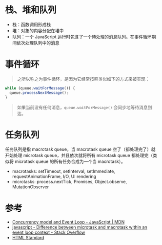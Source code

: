 # 栈、堆和队列

-   栈：函数调用形成栈
-   堆：对象的内容分配在堆中
-   队列：一个 JavaScript 运行时包含了一个待处理的消息队列。在事件循环期间依次处理队列中的消息

# 事件循环

> 之所以称之为事件循环，是因为它经常按照类似如下的方式来被实现：

```js
while (queue.waitForMessage()) {
  queue.processNextMessage();
}
```

> 如果当前没有任何消息，`queue.waitForMessage()` 会同步地等待消息到达。

# 任务队列

任务队列是指 macrotask queue，当 macrotask queue 空了（都处理完了）就开始处理 microtask queue，并且依次就将所有 microtask queue 都处理完（类似将 microtask queue 的所有任务合成为一个当 macrotask）。

-   macrotasks: setTimeout, setInterval, setImmediate, requestAnimationFrame, I/O, UI rendering
-   microtasks: process.nextTick, Promises, Object.observe, MutationObserver

# 参考

-   [Concurrency model and Event Loop - JavaScript | MDN](https://developer.mozilla.org/en-US/docs/Web/JavaScript/EventLoop#Several_runtimes_communicating_together)
-   [javascript - Difference between microtask and macrotask within an event loop context - Stack Overflow](https://stackoverflow.com/questions/25915634/difference-between-microtask-and-macrotask-within-an-event-loop-context)
-   [HTML Standard](https://html.spec.whatwg.org/multipage/webappapis.html#task-queue)
